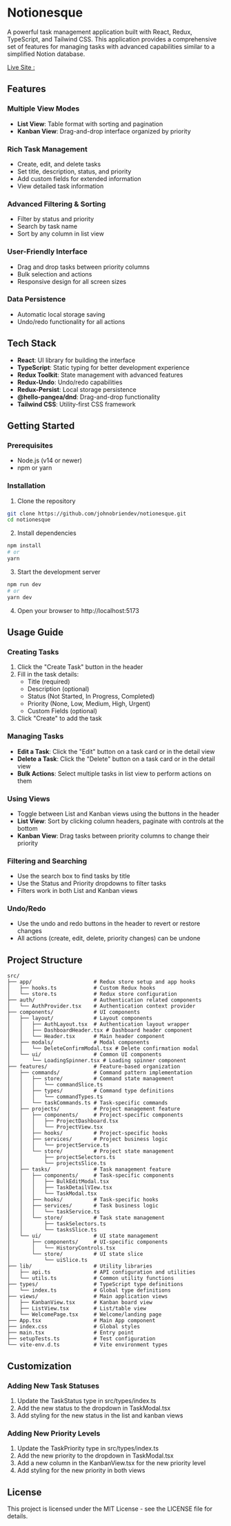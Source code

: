 # Notionesque

A powerful task management application built with React, Redux, TypeScript, and Tailwind CSS. This application provides a comprehensive set of features for managing tasks with advanced capabilities similar to a simplified Notion database.

[Live Site :](https://esque.click/) 

## Features

### Multiple View Modes

* **List View**: Table format with sorting and pagination
* **Kanban View**: Drag-and-drop interface organized by priority

### Rich Task Management

* Create, edit, and delete tasks
* Set title, description, status, and priority
* Add custom fields for extended information
* View detailed task information

### Advanced Filtering & Sorting

* Filter by status and priority
* Search by task name
* Sort by any column in list view

### User-Friendly Interface

* Drag and drop tasks between priority columns
* Bulk selection and actions
* Responsive design for all screen sizes

### Data Persistence

* Automatic local storage saving
* Undo/redo functionality for all actions

## Tech Stack

* **React**: UI library for building the interface
* **TypeScript**: Static typing for better development experience
* **Redux Toolkit**: State management with advanced features
* **Redux-Undo**: Undo/redo capabilities
* **Redux-Persist**: Local storage persistence
* **@hello-pangea/dnd**: Drag-and-drop functionality
* **Tailwind CSS**: Utility-first CSS framework

## Getting Started

### Prerequisites

* Node.js (v14 or newer)
* npm or yarn

### Installation

1. Clone the repository

```bash
git clone https://github.com/johnobriendev/notionesque.git
cd notionesque
```

2. Install dependencies

```bash
npm install
# or
yarn
```

3. Start the development server

```bash
npm run dev
# or
yarn dev
```

4. Open your browser to http://localhost:5173

## Usage Guide

### Creating Tasks

1. Click the "Create Task" button in the header
2. Fill in the task details:
   * Title (required)
   * Description (optional)
   * Status (Not Started, In Progress, Completed)
   * Priority (None, Low, Medium, High, Urgent)
   * Custom Fields (optional)
3. Click "Create" to add the task

### Managing Tasks

<!-- * **View Task Details**: Click on a task's title to view all details -->
* **Edit a Task**: Click the "Edit" button on a task card or in the detail view
* **Delete a Task**: Click the "Delete" button on a task card or in the detail view
* **Bulk Actions**: Select multiple tasks in list view to perform actions on them

### Using Views

* Toggle between List and Kanban views using the buttons in the header
* **List View**: Sort by clicking column headers, paginate with controls at the bottom
* **Kanban View**: Drag tasks between priority columns to change their priority

### Filtering and Searching

* Use the search box to find tasks by title
* Use the Status and Priority dropdowns to filter tasks
* Filters work in both List and Kanban views

### Undo/Redo

* Use the undo and redo buttons in the header to revert or restore changes
* All actions (create, edit, delete, priority changes) can be undone

## Project Structure

```
src/
├── app/                    # Redux store setup and app hooks
│   ├── hooks.ts            # Custom Redux hooks
│   └── store.ts            # Redux store configuration
├── auth/                   # Authentication related components
│   └── AuthProvider.tsx    # Authentication context provider
├── components/             # UI components
│   ├── layout/             # Layout components
│   │   ├── AuthLayout.tsx  # Authentication layout wrapper
│   │   ├── DashboardHeader.tsx # Dashboard header component
│   │   └── Header.tsx      # Main header component
│   ├── modals/             # Modal components
│   │   └── DeleteConfirmModal.tsx # Delete confirmation modal
│   └── ui/                 # Common UI components
│       └── LoadingSpinner.tsx # Loading spinner component
├── features/               # Feature-based organization
│   ├── commands/           # Command pattern implementation
│   │   ├── store/          # Command state management
│   │   │   └── commandSlice.ts
│   │   ├── types/          # Command type definitions
│   │   │   └── commandTypes.ts
│   │   └── taskCommands.ts # Task-specific commands
│   ├── projects/           # Project management feature
│   │   ├── components/     # Project-specific components
│   │   │   ├── ProjectDashboard.tsx
│   │   │   └── ProjectView.tsx
│   │   ├── hooks/          # Project-specific hooks
│   │   ├── services/       # Project business logic
│   │   │   └── projectService.ts
│   │   └── store/          # Project state management
│   │       ├── projectSelectors.ts
│   │       └── projectsSlice.ts
│   ├── tasks/              # Task management feature
│   │   ├── components/     # Task-specific components
│   │   │   ├── BulkEditModal.tsx
│   │   │   ├── TaskDetailVIew.tsx
│   │   │   └── TaskModal.tsx
│   │   ├── hooks/          # Task-specific hooks
│   │   ├── services/       # Task business logic
│   │   │   └── taskService.ts
│   │   └── store/          # Task state management
│   │       ├── taskSelectors.ts
│   │       └── tasksSlice.ts
│   └── ui/                 # UI state management
│       ├── components/     # UI-specific components
│       │   └── HistoryControls.tsx
│       └── store/          # UI state slice
│           └── uiSlice.ts
├── lib/                    # Utility libraries
│   ├── api.ts              # API configuration and utilities
│   └── utils.ts            # Common utility functions
├── types/                  # TypeScript type definitions
│   └── index.ts            # Global type definitions
├── views/                  # Main application views
│   ├── KanbanView.tsx      # Kanban board view
│   ├── ListView.tsx        # List/table view
│   └── WelcomePage.tsx     # Welcome/landing page
├── App.tsx                 # Main App component
├── index.css               # Global styles
├── main.tsx                # Entry point
├── setupTests.ts           # Test configuration
└── vite-env.d.ts           # Vite environment types
```

## Customization

### Adding New Task Statuses

1. Update the TaskStatus type in src/types/index.ts
2. Add the new status to the dropdown in TaskModal.tsx
3. Add styling for the new status in the list and kanban views

### Adding New Priority Levels

1. Update the TaskPriority type in src/types/index.ts
2. Add the new priority to the dropdown in TaskModal.tsx
3. Add a new column in the KanbanView.tsx for the new priority level
4. Add styling for the new priority in both views

## License

This project is licensed under the MIT License - see the LICENSE file for details.

